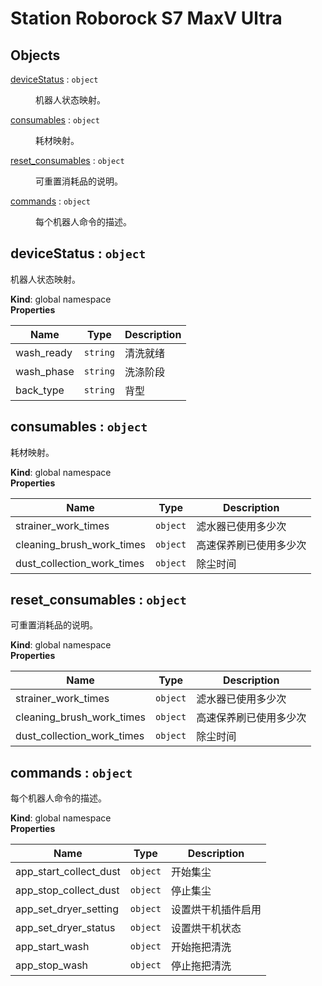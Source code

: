 # Station Roborock S7 MaxV Ultra

## Objects

<dl>
<dt><a href="#deviceStatus">deviceStatus</a> : <code>object</code></dt>
<dd><p>机器人状态映射。</p>
</dd>
<dt><a href="#consumables">consumables</a> : <code>object</code></dt>
<dd><p>耗材映射。</p>
</dd>
<dt><a href="#reset_consumables">reset_consumables</a> : <code>object</code></dt>
<dd><p>可重置消耗品的说明。</p>
</dd>
<dt><a href="#commands">commands</a> : <code>object</code></dt>
<dd><p>每个机器人命令的描述。</p>
</dd>
</dl>

<a name="deviceStatus"></a>

## deviceStatus : <code>object</code>
机器人状态映射。

**Kind**: global namespace  
**Properties**

| Name | Type | Description |
| --- | --- | --- |
| wash_ready | <code>string</code> | 清洗就绪 |
| wash_phase | <code>string</code> | 洗涤阶段 |
| back_type | <code>string</code> | 背型 |

<a name="consumables"></a>

## consumables : <code>object</code>
耗材映射。

**Kind**: global namespace  
**Properties**

| Name | Type | Description |
| --- | --- | --- |
| strainer_work_times | <code>object</code> | 滤水器已使用多少次 |
| cleaning_brush_work_times | <code>object</code> | 高速保养刷已使用多少次 |
| dust_collection_work_times | <code>object</code> | 除尘时间 |

<a name="reset_consumables"></a>

## reset\_consumables : <code>object</code>
可重置消耗品的说明。

**Kind**: global namespace  
**Properties**

| Name | Type | Description |
| --- | --- | --- |
| strainer_work_times | <code>object</code> | 滤水器已使用多少次 |
| cleaning_brush_work_times | <code>object</code> | 高速保养刷已使用多少次 |
| dust_collection_work_times | <code>object</code> | 除尘时间 |

<a name="commands"></a>

## commands : <code>object</code>
每个机器人命令的描述。

**Kind**: global namespace  
**Properties**

| Name | Type | Description |
| --- | --- | --- |
| app_start_collect_dust | <code>object</code> | 开始集尘 |
| app_stop_collect_dust | <code>object</code> | 停止集尘 |
| app_set_dryer_setting | <code>object</code> | 设置烘干机插件启用 |
| app_set_dryer_status | <code>object</code> | 设置烘干机状态 |
| app_start_wash | <code>object</code> | 开始拖把清洗 |
| app_stop_wash | <code>object</code> | 停止拖把清洗 |


